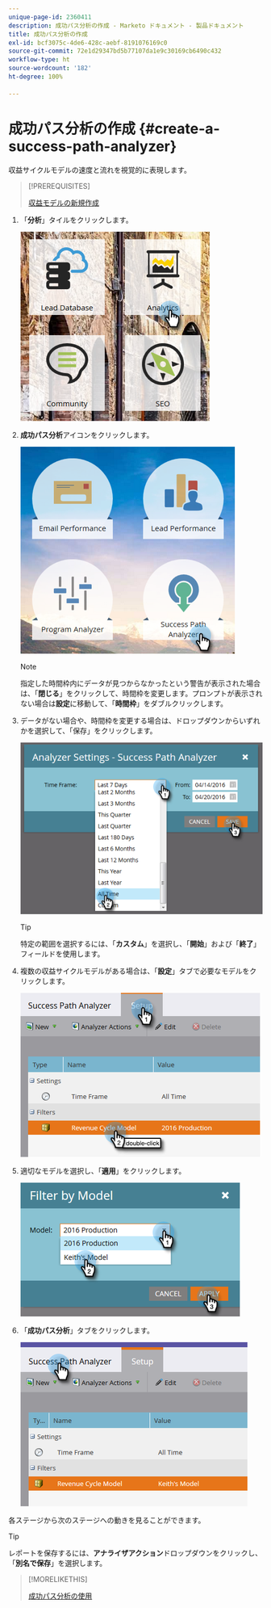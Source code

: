 ```yaml
---
unique-page-id: 2360411
description: 成功パス分析の作成 - Marketo ドキュメント - 製品ドキュメント
title: 成功パス分析の作成
exl-id: bcf3075c-4de6-428c-aebf-8191076169c0
source-git-commit: 72e1d29347bd5b77107da1e9c30169cb6490c432
workflow-type: ht
source-wordcount: '182'
ht-degree: 100%

---
```


# 成功パス分析の作成 {#create-a-success-path-analyzer}

収益サイクルモデルの速度と流れを視覚的に表現します。

>[!PREREQUISITES]
>
>[収益モデルの新規作成](/help/marketo/product-docs/reporting/revenue-cycle-analytics/revenue-cycle-models/create-a-new-revenue-model.md)

1. 「**分析**」タイルをクリックします。

   ![](assets/one.png)

1. **成功パス分析**&#x200B;アイコンをクリックします。

   ![](assets/two.png)

   >[!NOTE]
   >
   >指定した時間枠内にデータが見つからなかったという警告が表示された場合は、「**閉じる**」をクリックして、時間枠を変更します。プロンプトが表示されない場合は&#x200B;**設定**&#x200B;に移動して、「**時間枠**」をダブルクリックします。

1. データがない場合や、時間枠を変更する場合は、ドロップダウンからいずれかを選択して、「保存」をクリックします。

   ![](assets/timeframe.png)

   >[!TIP]
   >
   >特定の範囲を選択するには、「**カスタム**」を選択し、「**開始**」および「**終了**」フィールドを使用します。

1. 複数の収益サイクルモデルがある場合は、「**設定**」タブで必要なモデルをクリックします。

   ![](assets/four.png)

1. 適切なモデルを選択し、「**適用**」をクリックします。

   ![](assets/five.png)

1. 「**成功パス分析**」タブをクリックします。

   ![](assets/success-tab.png)

各ステージから次のステージへの動きを見ることができます。

>[!TIP]
>
>レポートを保存するには、**アナライザアクション**&#x200B;ドロップダウンをクリックし、「**別名で保存**」を選択します。

>[!MORELIKETHIS]
>
>[成功パス分析の使用](/help/marketo/product-docs/reporting/revenue-cycle-analytics/revenue-cycle-models/using-the-success-path-analyzer.md)
